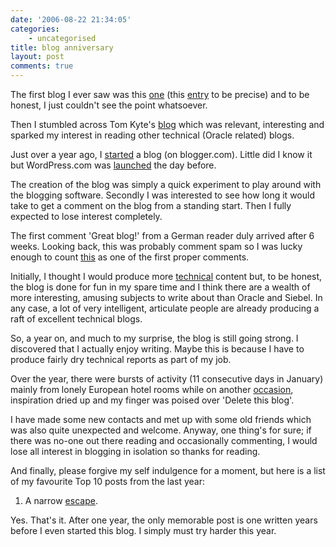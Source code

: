 ```yaml
---
date: '2006-08-22 21:34:05'
categories:
    - uncategorised
title: blog anniversary
layout: post
comments: true
---
```

The first blog I ever saw was this
[one](http://fleetie.livejournal.com/) (this
[entry](http://fleetie.livejournal.com/12067.html) to be precise) and to
be honest, I just couldn't see the point whatsoever.

Then I stumbled across Tom Kyte's [blog](http://tkyte.blogspot.com/)
which was relevant, interesting and sparked my interest in reading other
technical (Oracle related) blogs.

Just over a year ago, I
[started](http://www.nbrightside.com/blog/2005/08/17/dot-bombs/) a blog
(on blogger.com). Little did I know it but WordPress.com was
[launched](http://lorelle.wordpress.com/2006/08/16/happy-birthday-wordpresscom/)
the day before.

The creation of the blog was simply a quick experiment to play around
with the blogging software. Secondly I was interested to see how long it
would take to get a comment on the blog from a standing start. Then I
fully expected to lose interest completely.

The first comment 'Great blog!' from a German reader duly arrived after
6 weeks. Looking back, this was probably comment spam so I was lucky
enough to count
[this](http://www.nbrightside.com/blog/2005/11/04/tom-kyte-makes-mistake-shock/#comment-22)
as one of the first proper comments.

Initially, I thought I would produce more
[technical](http://www.nbrightside.com/blog/2006/02/20/introduction-to-etl-for-oracle/)
content but, to be honest, the blog is done for fun in my spare time and
I think there are a wealth of more interesting, amusing subjects to
write about than Oracle and Siebel. In any case, a lot of very
intelligent, articulate people are already producing a raft of excellent
technical blogs.

So, a year on, and much to my surprise, the blog is still going strong.
I discovered that I actually enjoy writing. Maybe this is because I have
to produce fairly dry technical reports as part of my job.

Over the year, there were bursts of activity (11 consecutive days in
January) mainly from lonely European hotel rooms while on another
[occasion](http://www.nbrightside.com/blog/2006/06/02/half-time-scoreboard/),
inspiration dried up and my finger was poised over 'Delete this blog'.

I have made some new contacts and met up with some old friends which was
also quite unexpected and welcome. Anyway, one thing's for sure; if
there was no-one out there reading and occasionally commenting, I would
lose all interest in blogging in isolation so thanks for reading.

And finally, please forgive my self indulgence for a moment, but here is
a list of my favourite Top 10 posts from the last year:

1.  A narrow
    [escape](http://www.nbrightside.com/blog/2006/03/21/a-narrow-escape/).

Yes. That's it. After one year, the only memorable post is one written
years before I even started this blog. I simply must try harder this
year.
